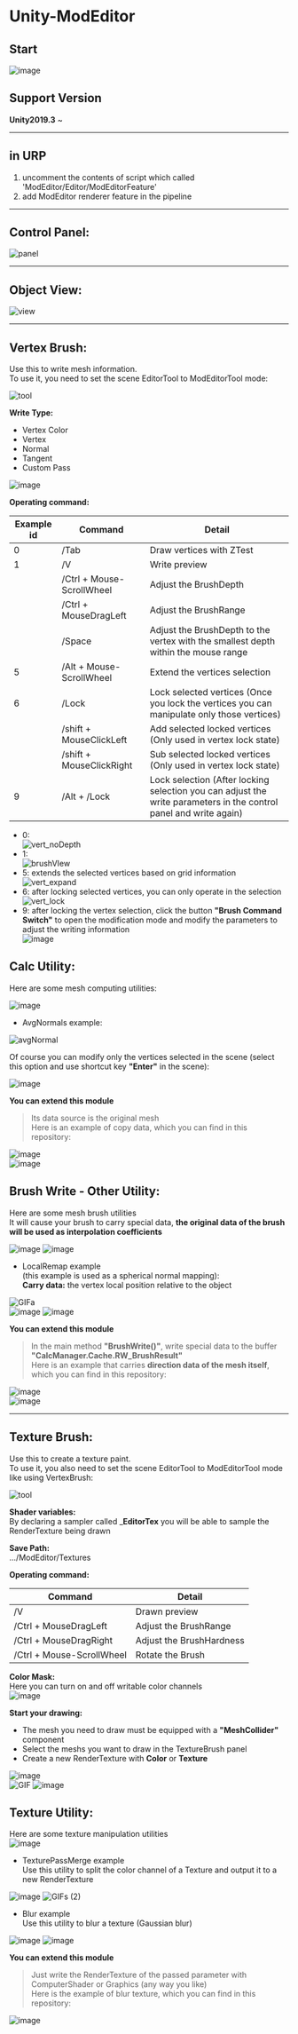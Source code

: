 # Unity-ModEditor
## Start  
![image](https://user-images.githubusercontent.com/71002504/162974213-834fcdef-c571-40c0-bcc6-992128122e3a.png)  

## Support Version  
__Unity2019.3__ ~  
****
## in URP  
1. uncomment the contents of script which called 'ModEditor/Editor/ModEditorFeature'  
2. add ModEditor renderer feature in the pipeline  
****
## Control Panel:  
![panel](https://user-images.githubusercontent.com/71002504/162159160-3834f553-f211-49c9-b34e-16d23f6d56df.png)  
****
## Object View:  
![view](https://user-images.githubusercontent.com/71002504/162159353-00d388fb-0efb-4b56-9435-b9662ffd6419.png)
****
## Vertex Brush: 
Use this to write mesh information.  
To use it, you need to set the scene EditorTool to ModEditorTool mode:  

![tool](https://user-images.githubusercontent.com/71002504/162179217-235e57fd-da0e-4c19-82a9-540de246d79a.png)  

__Write Type:__  
* Vertex Color
* Vertex
* Normal
* Tangent
* Custom Pass

![image](https://user-images.githubusercontent.com/71002504/162178908-d29dca7c-d3bd-40ec-845b-06541fcd224c.png)  

__Operating command:__  

| Example id | Command | Detail |
| ------ | ------ | ------ |
| 0 | /Tab | Draw vertices with ZTest |
| 1 | /V | Write preview |
|  | /Ctrl + Mouse-ScrollWheel | Adjust the BrushDepth |
|  | /Ctrl + MouseDragLeft | Adjust the BrushRange |
|  | /Space | Adjust the BrushDepth to the vertex with the smallest depth within the mouse range |
| 5 | /Alt + Mouse-ScrollWheel | Extend the vertices selection |
| 6 | /Lock | Lock selected vertices (Once you lock the vertices you can manipulate only those vertices) |
|  | /shift + MouseClickLeft | Add selected locked vertices (Only used in vertex lock state) |
|  | /shift + MouseClickRight | Sub selected locked vertices (Only used in vertex lock state) |
| 9 | /Alt + /Lock | Lock selection (After locking selection you can adjust the write parameters in the control panel and write again) |

* 0:  
![vert_noDepth](https://user-images.githubusercontent.com/71002504/162924636-b5a97b44-b3c6-477f-a1a1-0cea19f11445.png)  
* 1:  
![brushVIew](https://user-images.githubusercontent.com/71002504/162924335-8092bba7-a10f-42b7-a5e1-4636d99bcadc.png)  
* 5: extends the selected vertices based on grid information  
![vert_expand](https://user-images.githubusercontent.com/71002504/162924886-1a364f7f-d937-4730-b46a-f7f9eec4c935.gif)  
* 6: after locking selected vertices, you can only operate in the selection  
![vert_lock](https://user-images.githubusercontent.com/71002504/162925111-42b56e2c-5642-4447-a990-707330ff64f0.gif)  
* 9: after locking the vertex selection, click the button __"Brush Command Switch"__ to open the modification mode and modify the parameters to adjust the writing information  
![image](https://user-images.githubusercontent.com/71002504/162939106-8cac9be1-a393-4e48-8b0d-9b552f3f901b.png)  

## Calc Utility:  
Here are some mesh computing utilities:  

![image](https://user-images.githubusercontent.com/71002504/162929013-a9cf7ae5-d07b-47b0-9323-2f13d74b96e9.png)  

* AvgNormals example:  

![avgNormal](https://user-images.githubusercontent.com/71002504/162929198-23f4caed-77b4-4dc4-b68d-7de991159e33.png)  

Of course you can modify only the vertices selected in the scene (select this option and use shortcut key __"Enter"__ in the scene):  

![image](https://user-images.githubusercontent.com/71002504/162929493-3d8e4658-4c56-4c2e-9e1d-006d6125f17d.png)  

__You can extend this module__  
>Its data source is the original mesh  
>Here is an example of copy data, which you can find in this repository:  

![image](https://user-images.githubusercontent.com/71002504/162931620-3250f33b-6f36-4d36-8756-4750bebb6c92.png)  
![image](https://user-images.githubusercontent.com/71002504/162931780-57f8ff83-b214-4ca1-a829-3c062ce99fdd.png)  

## Brush Write - Other Utility:
Here are some mesh brush utilities  
It will cause your brush to carry special data, __the original data of the brush will be used as interpolation coefficients__  

![image](https://user-images.githubusercontent.com/71002504/162934193-db592567-cfdc-4990-86ab-454de3b17b52.png)
![image](https://user-images.githubusercontent.com/71002504/162934269-8ed76750-11c5-4c23-9443-f11ede1c2a5a.png)  

* LocalRemap example  
(this example is used as a spherical normal mapping):  
__Carry data:__ the vertex local position relative to the object  

![GIFa](https://user-images.githubusercontent.com/71002504/162935694-2c527721-da5a-48f4-a263-07bd565ff954.gif)  
![image](https://user-images.githubusercontent.com/71002504/162946225-3699d1f1-59bd-49e3-af74-1efd51e783c5.png)
![image](https://user-images.githubusercontent.com/71002504/162946238-a75c1b9e-5d27-47ec-952e-8570c1d29202.png)  

__You can extend this module__  
>In the main method __"BrushWrite()"__, write special data to the buffer __"CalcManager.Cache.RW_BrushResult"__   
>Here is an example that carries __direction data of the mesh itself__, which you can find in this repository:  

![image](https://user-images.githubusercontent.com/71002504/162943008-6ced6808-e64c-41f1-bb06-5c3e3510b5f2.png)  
![image](https://user-images.githubusercontent.com/71002504/162943681-fb1fde6b-aea2-4874-8e28-8ed67756e2bf.png)  
****
## Texture Brush: 
Use this to create a texture paint.  
To use it, you also need to set the scene EditorTool to ModEditorTool mode like using VertexBrush:  

![tool](https://user-images.githubusercontent.com/71002504/162179217-235e57fd-da0e-4c19-82a9-540de246d79a.png)  

__Shader variables:__  
 By declaring a sampler called ___EditorTex__ you will be able to sample the RenderTexture being drawn
 
__Save Path:__  
.../ModEditor/Textures  
 
__Operating command:__  

| Command | Detail |
| ------ | ------ |
| /V | Drawn preview |
| /Ctrl + MouseDragLeft | Adjust the BrushRange |
| /Ctrl + MouseDragRight | Adjust the BrushHardness |
| /Ctrl + Mouse-ScrollWheel | Rotate the Brush |

__Color Mask:__  
Here you can turn on and off writable color channels  
![image](https://user-images.githubusercontent.com/71002504/162965861-f94fd939-1e86-41dd-a6ae-9a6f17142f85.png)  

__Start your drawing:__  
* The mesh you need to draw must be equipped with a __"MeshCollider"__ component  
* Select the meshs you want to draw in the TextureBrush panel  
* Create a new RenderTexture with __Color__ or __Texture__

![image](https://user-images.githubusercontent.com/71002504/162949715-2a2e33c1-7eba-4d7d-9e19-411d9622abaf.png)  
![GIF](https://user-images.githubusercontent.com/71002504/162949766-46fab533-4e6a-4baf-ade9-4573f9c135ee.gif)
![image](https://user-images.githubusercontent.com/71002504/162949807-a11d0f38-fd29-4099-ba10-ac34d474b1a4.png)  

## Texture Utility:
Here are some texture manipulation utilities  
![image](https://user-images.githubusercontent.com/71002504/162966899-d0df4e6e-c431-4c9e-ad7b-10500cdd47dc.png)  

* TexturePassMerge example  
Use this utility to split the color channel of a Texture and output it to a new RenderTexture

![image](https://user-images.githubusercontent.com/71002504/162968016-92fc2160-a8af-4222-b525-bccc924511ae.png)
![GIFs (2)](https://user-images.githubusercontent.com/71002504/162968050-f4a8cebd-8790-4c7d-ab56-b3b8f836d5d9.gif)  

* Blur example  
Use this utility to blur a texture (Gaussian blur)  

![image](https://user-images.githubusercontent.com/71002504/162970066-704e9fe8-ae68-43dc-b131-22edafa3d554.png)
![image](https://user-images.githubusercontent.com/71002504/162970256-cc67c95d-c4c0-4b7e-b8aa-f9625312ffcb.png)  

__You can extend this module__  
>Just write the RenderTexture of the passed parameter with ComputerShader or Graphics (any way you like)  
>Here is the example of blur texture, which you can find in this repository:  

![image](https://user-images.githubusercontent.com/71002504/162971702-df73414c-278f-4290-af10-dda3a22093d0.png)  
